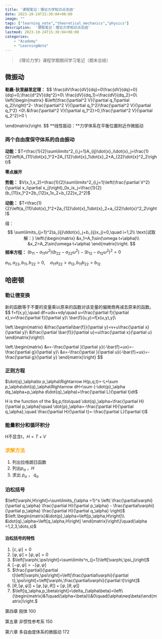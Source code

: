 ```yaml
---
title: '课程笔记：理论力学知识点总结'
date: 2023-10-24T15:39:04+08:00
image: ""
tags: ["learning_note","theoretical_mechanics","physics"]
description:  '课程笔记：理论力学知识点总结'
lastmod: 2023-10-24T15:39:04+08:00
categories: 	
    - "Academy"
    - "LearningNote"
---
```


> 《理论力学》课程学期期间学习笔记（期末总结）





## 微振动

**勒襄-狄里赫里定理：**
$$
\frac{dV\frac{dV}{dq}=0\frac{dV}{dq}=0}{dq}=0,\frac{d^2V}{dq^2}>0\\
\frac{dV}{dq_1}=\frac{dV}{dq_2}=0\\
\left\{\begin{matrix}
 &\left(\frac{\partial^2 V}{\partial q_1\partial q_2}\right)^2- \frac{\partial^2 V}{\partial q_1^2}\frac{\partial^2 V}{\partial q_1^2} <0\\
 &\frac{\partial^2 V}{\partial q_1^2}>0,\frac{\partial^2 V}{\partial q_2^2}>0 \\

\end{matrix}\right.
$$
**线性振动：**力学体系在平衡位置附近作微振动

### 两个自由度保守体系的自由振动

**动能：**$T=\frac{1}{2}\sum\limits^2_{i,j=1}A_{ij}\dot{x}_i\dot{x}_j=\frac{1}{2}\left(A_{11}\dot{x}_1^2+2A_{12}\dot{x}_1\dot{x}_2+A_{22}\dot{x}^2_2\right)$

**零点展开**

**势能：** $V(x_1,x_2)=\frac{1}{2}\sum\limits^2_{i,j=1}\left(\frac{\partial V^2}{\partial x_i\partial x_j}\right)_0x_ix_j=\frac{1}{2}(b_{11}x_1^2+2b_{12}x_1x_2+b_{22}x_2^2)$

**动能：** $T=\frac{1}{2}\left(a_{11}\dot{x}_1^2+2a_{12}\dot{x}_1\dot{x}_2+a_{22}\dot{x}^2_2\right)$

得：
$$
\sum\limits_{j=1}^2(a_{ij}\ddot{x}_j+b_{ij}x_j)=0,\quad i=1,2\\
\text{试取解：}
\left\{\begin{matrix}
&x_1=A_1\sin(\omega t+\alpha)\\
&x_2=A_2\sin(\omega t+\alpha)
\end{matrix}\right.
$$
**频率方程：** $(b_{11}-a_{11}\omega^2)(b_{22}-a_{22}\omega^2)-(b_{12}-a_{12}\omega^2)^2=0$

$a_{11},a_{22},b_{11},b_{22}>0,\quad a_{11}a_{22}>a_{12},b_{11}b_{22}>b_{12}$

## 哈密顿

### 勒让德变换

新的函数等于不要的变量乘以原来的函数对该变量的偏微商再减去原来的函数。
$$
f=f(x,y),\quad df=udx+vdy\quad u=\frac{\partial f}{\partial x},v=\frac{\partial f}{\partial y}\\
\bar{f}(u,y)=f[x(u,y),y]\\

\left.\begin{matrix}
&\frac{\partial\bar{f}}{\partial y}=v+u\frac{\partial x}{\partial y}\\
&\frac{\partial \bar{f}}{\partial u}=u\frac{\partial x}{\partial u}
\end{matrix}\right\}\\

\left.\begin{matrix}
&v=-\frac{\partial }{\partial y}(-\bar{f}+ux)=-\frac{\partial g}{\partial y}\\
&x=-\frac{\partial }{\partial u}(-\bar{f}+ux)=-\frac{\partial g}{\partial y}
\end{matrix}\right\}
$$

### 正则方程

$\dot{q}_\alpha\to p_\alpha\Rightarrow H(p,q,t)=-L+\sum p_\alpha\dot{q}_\alpha\Rightarrow dH=\sum (-\dot{p}_\alpha dq_\alpha+p_\alpha d\dot{q}_\alpha)+\frac{\partial L}{\partial t}dt$

H is the function of the $q,p,t\to\quad \dot{q}_\alpha=\frac{\partial H}{\partial p_\alpha}\quad \dot{p}_\alpha=-\frac{\partial H}{\partial q_\alpha},\quad \frac{\partial H}{\partial t}=-\frac{\partial L}{\partial t}$ 

### 能量积分和循环积分

H不显含t，$H=T+V$

### <font color="orange">**求解方法**</font>

1. 列出拉格朗日函数
2. 列出$p_\alpha$ ，$H$
3. 求出 $\dot{p}_\alpha$  ， $\dot{q}_\alpha$

### 泊松括号

$\left[\varphi,H\right]=\sum\limits_{\alpha =1}^s \left( \frac{\partial\varphi}{\partial q_\alpha}  \frac{\partial H}{\partial p_\alpha} - \frac{\partial\varphi}{\partial p_\alpha} \frac{\partial H}{\partial q_\alpha} \right)$ $\left.\begin{matrix}&\dot{p}_\alpha=\left[p_\alpha,H\right]\\ &\dot{q}_\alpha=\left[q_\alpha,H\right] \end{matrix}\right\}\quad(\alpha =1,2,3,\dots,s)$

#### 泊松括号的特性

1. $\left[c,\psi\right]=0$
2. $\left[\varphi,\psi\right]+\left[\psi,\varphi\right]=0$
3. $\left[\varphi,\psi\right]=\sum\limits^n_{j=1}\left[\varphi,\psi_j\right]$
4. $\left[-\varphi,\psi\right]=-\left[\varphi,\psi\right]$
5. $\frac{\partial}{\partial  t}\left[\varphi,\psi\right]=\left[\frac{\partial\varphi}{\partial t},\psi\right]+\left[\varphi,\frac{\partial\varphi}{\partial t}\right]$
6. $\left[\theta,\left[\varphi,\psi\right]\right]+\left[\varphi,\left[\psi,\theta\right]\right]+\left[\psi,\left[\theta,\varphi\right]\right]$
7. $\left[q_\alpha,p_\beta\right]=\delta_{\alpha\beta}=\left\{\begin{matrix}&1\quad(\alpha=\beta)\\&0\quad(\alpha\neq\beta)\end{matrix}\right.$

第四章 刚体 100

第五章  非惯性参考系 150

第六章 多自由度体系的微振动 172
